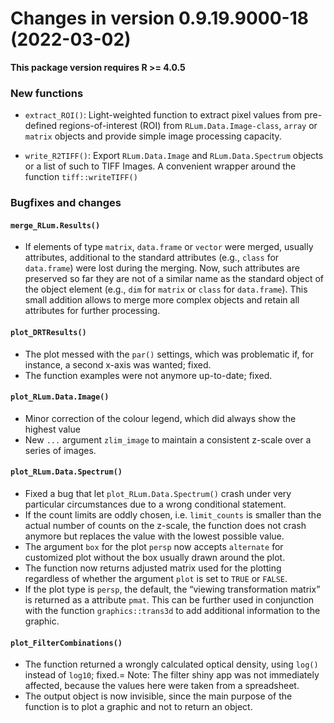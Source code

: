 




<!-- NEWS.md was auto-generated by NEWS.Rmd. Please DO NOT edit by hand!-->

# Changes in version 0.9.19.9000-18 (2022-03-02)

**This package version requires R \>= 4.0.5**

### New functions

-   `extract_ROI()`: Light-weighted function to extract pixel values
    from pre-defined regions-of-interest (ROI) from
    `RLum.Data.Image-class`, `array` or `matrix` objects and provide
    simple image processing capacity.

-   `write_R2TIFF()`: Export `RLum.Data.Image` and `RLum.Data.Spectrum`
    objects or a list of such to TIFF Images. A convenient wrapper
    around the function `tiff::writeTIFF()`

### Bugfixes and changes

#### `merge_RLum.Results()`

-   If elements of type `matrix`, `data.frame` or `vector` were merged,
    usually attributes, additional to the standard attributes (e.g.,
    `class` for `data.frame`) were lost during the merging. Now, such
    attributes are preserved so far they are not of a similar name as
    the standard object of the object element (e.g., `dim` for `matrix`
    or `class` for `data.frame`). This small addition allows to merge
    more complex objects and retain all attributes for further
    processing.

#### `plot_DRTResults()`

-   The plot messed with the `par()` settings, which was problematic if,
    for instance, a second x-axis was wanted; fixed.
-   The function examples were not anymore up-to-date; fixed.

#### `plot_RLum.Data.Image()`

-   Minor correction of the colour legend, which did always show the
    highest value
-   New `...` argument `zlim_image` to maintain a consistent z-scale
    over a series of images.

#### `plot_RLum.Data.Spectrum()`

-   Fixed a bug that let `plot_RLum.Data.Spectrum()` crash under very
    particular circumstances due to a wrong conditional statement.
-   If the count limits are oddly chosen, i.e. `limit_counts` is smaller
    than the actual number of counts on the z-scale, the function does
    not crash anymore but replaces the value with the lowest possible
    value.
-   The argument `box` for the plot `persp` now accepts `alternate` for
    customized plot without the box usually drawn around the plot.
-   The function now returns adjusted matrix used for the plotting
    regardless of whether the argument `plot` is set to `TRUE` or
    `FALSE`.
-   If the plot type is `persp`, the default, the “viewing
    transformation matrix” is returned as a attribute `pmat`. This can
    be further used in conjunction with the function `graphics::trans3d`
    to add additional information to the graphic.

#### `plot_FilterCombinations()`

-   The function returned a wrongly calculated optical density, using
    `log()` instead of `log10`; fixed.= Note: The filter shiny app was
    not immediately affected, because the values here were taken from a
    spreadsheet.
-   The output object is now invisible, since the main purpose of the
    function is to plot a graphic and not to return an object.

